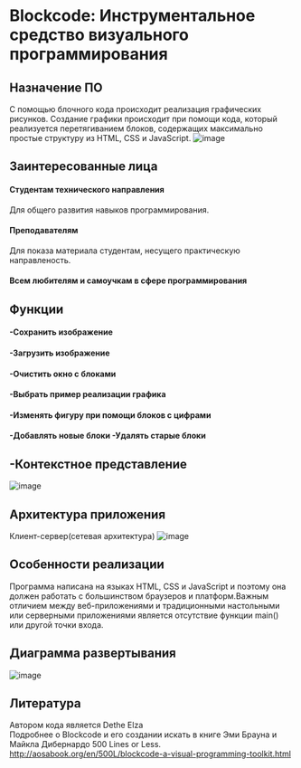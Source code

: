 # Blockcode: Инструментальное средство визуального программирования
## Назначение ПО
С помощью блочного кода происходит реализация графических рисунков. Создание графики происходит при помощи кода, который реализуется перетягиванием блоков, содержащих максимально простые структуру из HTML, CSS и JavaScript.
![image](https://user-images.githubusercontent.com/84101307/121059398-1b48a900-c7ca-11eb-8929-1e9a30de9240.png)
## Заинтересованные лица
#### Студентам технического направления
Для общего развития навыков программирования.
#### Преподавателям 
Для показа материала студентам, несущего практическую направленость.
#### Всем любителям и самоучкам в сфере программирования
## Функции
#### -Сохранить изображение 
#### -Загрузить изображение 
#### -Очистить окно с блоками 
#### -Выбрать пример реализации графика
#### -Изменять фигуру при помощи блоков с цифрами
#### -Добавлять новые блоки -Удалять старые блоки
## -Контекстное представление
![image](https://user-images.githubusercontent.com/84101307/119741251-fe3cdd80-be8d-11eb-8a37-2ef11f51b1ce.png)
## Архитектура приложения
Клиент-сервер(сетевая архитектура)
![image](https://user-images.githubusercontent.com/84101307/119233755-1ed60200-bb33-11eb-819f-20de3307cb63.png)
## Особенности реализации
Программа написана на языках HTML, CSS и JavaScript и поэтому она должен работать с большинством браузеров и платформ.Важным отличием между веб-приложениями и традиционными настольными или серверными приложениями является отсутствие функции main() или другой точки входа. 
## Диаграмма развертывания
![image](https://user-images.githubusercontent.com/84101307/119741281-10b71700-be8e-11eb-8800-787e5125a3e1.png)
## Литература
Автором кода является Dethe Elza  
Подробнее о Blockcode и его создании искать в книге Эми Брауна и Майкла Дибернардо 500 Lines or Less. http://aosabook.org/en/500L/blockcode-a-visual-programming-toolkit.html
